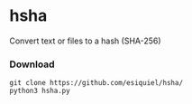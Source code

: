 # hsha
Convert text or files to a hash (SHA-256)

### Download
`git clone https://github.com/esiquiel/hsha/`<br>
`python3 hsha.py`
